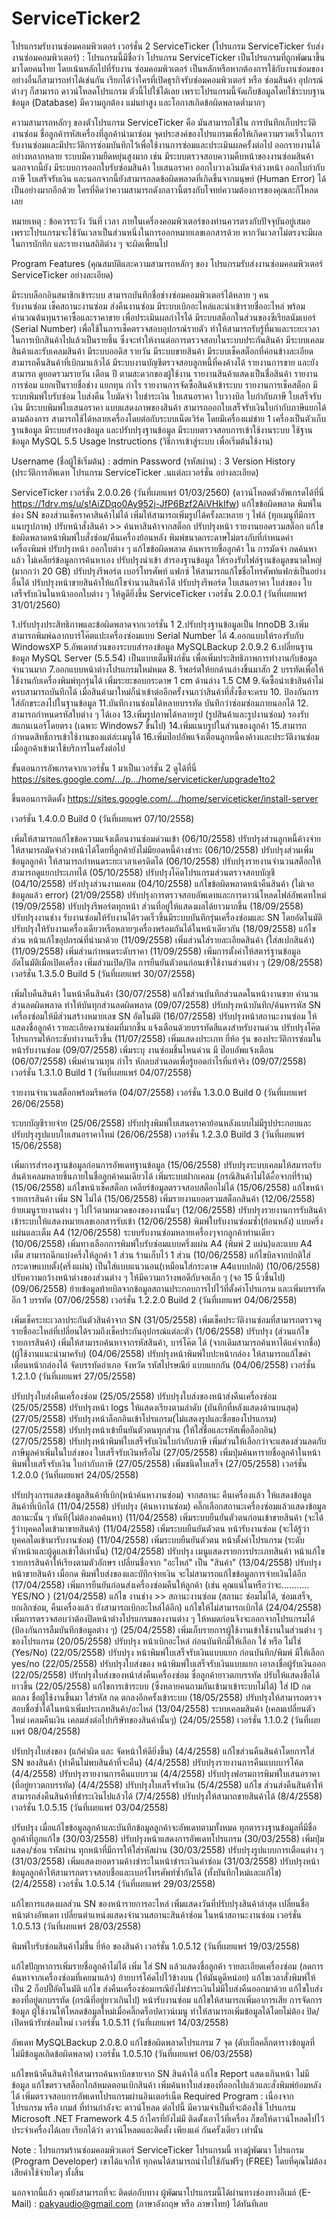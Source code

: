 # ServiceTicker2
โปรแกรมรับงานซ่อมคอมพิวเตอร์ เวอร์ชั่น 2
ServiceTicker (โปรแกรม ServiceTicker รับส่งงานซ่อมคอมพิวเตอร์) : โปรแกรมนี้มีชื่อว่า โปรแกรม ServiceTicker เป็นโปรแกรมที่ถูกพัฒนาขึ้นมาโดยคนไทย โดยเน้นหลักไปที่รับงาน ซ่อมคอมพิวเตอร์ เป็นหลักหรือหากต้องการใช้กับงานซ่อมของอย่างอื่นก็สามารถทำได้เช่นกัน เรียกได้ว่าใครที่เปิดธุรกิจรับซ่อมคอมพิวเตอร์ หรือ ซ่อมสินค้า อุปกรณ์ต่างๆ ก็สามารถ ดาวน์โหลดโปรแกรม ตัวนี้ไปใช้ได้เลย เพราะโปรแกรมนี้จัดเก็บข้อมูลโดยใช้ระบบฐานข้อมูล (Database) มีความถูกต้อง แม่นยำสูง และโอกาสเกิดข้อผิดพลาดต่ำมากๆ

ความสามารถหลักๆ ของตัวโปรแกรม ServiceTicker คือ มันสามารถใช้ใน การบันทึกเก็บประวัติงานซ่อม ชื่อลูกค้ารหัสเครื่องที่ลูกค้านำมาซ่อม จุดประสงค์ของโปรแกรมเพื่อให้เกิดความรวดเร็วในการรับงานซ่อมและมีประวัติการซ่อมบันทึกไว้เพื่อใช้งานการซ่อมและประเมินผลครั้งต่อไป ออกรายงานได้อย่างหลากหลาย ระบบมีความยืดหยุ่นสูงมาก เช่น มีระบบตรวจสอบความคืบหน้าของงานซ่อมสินค้า นอกจากนี้ยัง มีระบบการออกใบรับซ่อมสินค้า ใบเสนอราคา ออกใบวางเงินมัดจำล่วงหน้า ออกใบกำกับภาษี ใบเสร็จรับเงิน และนอกจากนี้ยังสามารถลดข้อผิดพลาดที่เกิดขึ้นจากมนุษย์ (Human Error) ได้เป็นอย่างมากอีกด้วย ใครที่คิดว่าความสามารถดังกลาวนี้ตรงกับโจทย์ความต้องการของคุณละก็โหลดเลย

หมายเหตุ : ข้อควรระวัง วันที่ เวลา ภายในเครื่องคอมพิวเตอร์ของท่านควรตรงกับปัจจุบันอยู่เสมอ เพราะโปรแกรมจะใช้วันเวลาเป็นส่วนหนึ่งในการออกหมายเลขเอกสารด้วย หากวันเวลาไม่ตรงจะมีผลในการบักทึก และรายงานสถิติต่าง ๆ จะผิดเพี้ยนไป

Program Features (คุณสมบัติและความสามารถหลักๆ ของ โปรแกรมรับส่งงานซ่อมคอมพิวเตอร์ ServiceTicker อย่างละเอียด)

มีระบบล็อกอินสมาชิกเข้าระบบ สามารถบันทึกชื่อช่างซ่อมคอมพิวเตอร์ได้หลาย ๆ คน  
รับงานซ่อม เช็คสถานะงานซ่อม ส่งคืนงานซ่อม
มีระบบเบิกอะไหล่และนำเข้ารายชื่ออะไหล่ พร้อมคำนวณต้นทุนราคาซื้อและราคาขาย เพื่อประเมินผลกำไรได้
มีระบบสต็อกในส่วนของซีเรียลนัมเบอร์ (Serial Number) เพื่อใช้ในการเช็คตรวจสอบอุปกรณ์รายตัว ทำให้สามารถรับรู้ที่มาและระยะเวลาในการเบิกสินค้าไปแล้วเป็นรายชิ้น ซึ่งจะทำให้งานต่อการตรวจสอบในระบบประกันสินค้า
มีระบบเคลมสินค้าและรับเคลมสินค้า
มีระบบออดิส รายวัน
มีระบบขายสินค้า
มีระบบเช็คสต็อกที่ค่อนข้างละเอียด 
สามารถคืนสินค้าที่เบิกมาแล้วได้
มีระบบงานบัญชีตรวจสอบลูกหนี้ที่คงค้างได้
รายงานการขาย และยังสามารถ ดูยอดรวมรายวัน เดือน ปี ตามสะดวกของผู้ใช้งาน
รายงานสินค้าแสดงเป็นชื่อสินค้า
รายงานการซ่อม แยกเป็นรายชื่อช่าง แยกทุน กำไร
รายงานการจัดซื้อสินค้าเข้าระบบ
รายงานการเช็คสต็อก
มีระบบพิมพ์ใบรับซ่อม ใบส่งคืน ใบมัดจำ ใบชำระเงิน ใบเสนอราคา ใบวางบิล ใบกำกับภาษี ใบเสร็จรับเงิน
มีระบบพิมพ์ใบเสนอราคา แบบแสดงภาพของสินค้า
สามารถออกใบเสร็จรับเงินใบกำกับภาษีแยกได้ตามต้องการ
สามารถใช้ได้หลายเครื่องโดยต่อกับระบบเน็ตเวิร์ค โดยมีเครื่องแม่ข่าย 1 เครื่องเป็นตัวเก็บฐานข้อมูล
มีระบบสำรองข้อมูล และปรับปรุงฐานข้อมูล
มีระบบตรวจสอบการเข้าใช้งานระบบ
ใช้ฐานข้อมูล MySQL 5.5
Usage Instructions (วิธีการเข้าสู่ระบบ เพื่อเริ่มต้นใช้งาน)

Username (ชื่อผู้ใช้เริ่มต้น) : admin
Password (รหัสผ่าน) : 3
Version History (ประวัติการอัพเดท โปรแกรม ServiceTicker .นแต่ละเวอร์ชั่น อย่างละเอียด)
 
ServiceTicker เวอร์ชั่น 2.0.0.26 (วันที่เผยแพร่ 01/03/2560)
(ดาวน์โหลดตัวอัพเกรดได้ที่นี่ https://1drv.ms/u/s!AiZDqo0Ay952j-JfP6Bzf2AiVHkIfw)
แก้ไขข้อผิดพลาด พิมพ์ในช่อง SN ของส่วนเช็คราคาสินค้าไม่ได้
เพิ่มให้สามารถเพิ่มรูปได้ครั้งละหลาย ๆ ไฟล์ (ทุกเมนูที่มีการแนบรูปภาพ)
ปรับหน้าสั่งสินค้า >> ค้นหาสินค้าจากสต็อก
ปรับปรุงหน้า รายงานยอดรวมสต็อก
แก้ไขข้อผิดพลาดหน้าพิมพ์ใบสั่งซ่อม/คืนเครื่องย้อนหลัง พิมพ์ขนาดกระดาษไม่ตรงกับที่กำหนดค่าเครื่องพิมพ์
ปรับปรุงหน้า ออกใบต่าง ๆ 
แก้ไขข้อผิดพลาด ค้นหารายชื่อลูกค้า ใน การมัดจำ กดค้นหาแล้ว ไม่เคลียร์ข้อมูลการค้นหาเอง
ปรับปรุงนำเข้า สำรองฐานข้อมูล ให้รองรับไฟล์ฐานข้อมูลขนาดใหญ่ (มากกว่า 20 GB) 
ปรับปรุงรีพอร์ต เบอร์โทรศัพท์ แฟกซ์ ให้สามารถแก้ไขชื่อโทรศัพท์แฟกซ์เป็นอย่างอื่นได้
ปรับปรุงหน้าขายสินค้าให้แก้ไขจำนวนสินค้าได้
ปรับปรุงรีพอร์ต ใบเสนอราคา ใบส่งของ ใบเสร็จรับเงินในหน้าออกใบต่าง ๆ ให้ดูดียิ่งขึ้น
ServiceTicker เวอร์ชั่น 2.0.0.1 (วันที่เผยแพร่ 31/01/2560)

1.ปรับปรุงประสิทธิภาพและข้อผิดพลาดจากเวอร์ชั่น 1 
2.ปรับปรุงฐานข้อมูลเป็น InnoDB 
3.เพิ่มสามารถพิมพ์ฉลากบาร์โค๊ตแปะเครื่องซ่อมแบบ Serial Number ได้
4.ออกแบบให้รองรับกับ WindowsXP
5.อัพเดทส่วนของระบบสำรองข้อมูล MySQLBackup 2.0.9.2
6.เปลี่ยนฐานข้อมูล MySQL Server (5.5.54) เป็นแบบเต็มฟังก์ชั่น เพื่อเพิ่มประสิทธิภาพการทำงานกับข้อมูลจำนวนมาก
7.ออกแบบหน้าต่างโปรแกรมใหม่หมด
8. รีพอร์ตให้ยกด้านล่างขึ้นมาสัก 2 บรรทัดเพื่อให้ใช้งานกับเครื่องพิมพ์ทุกรุ่นได้ เพิ่มระยะขอบกระดาษ 1 cm ด้านล่าง 1.5 CM
9.จัดซื้อนำเข้าสินค้าไม่ครบสามารถบันทึกได้ เมื่อสินค้ามาใหม่ก็นำเข้าต่ออีกครั้งจนกว่าสินค้าที่สั่งซื้อจะครบ 
10. ป้องกันการใส่อักขระลงไปในฐานข้อมูล
11.บันทึกงานซ่อมได้หลายบรรทัด บันทึกว่าซ่อมซ่อมภายนอกได้ 
12. สามารถกำหนดรหัสใบต่าง ๆ ได้เอง 
13.เพิ่มรูปภาพได้หลายรูป (รูปสินค้าและรูปงานซ่อม) รองรับสแกนเนอร์โดยตรง (เฉพาะ Windows7 ขึ้นไป)
14.เพิ่มแนบรูปในส่วนของลูกค้า
15.สามารถกำหนดสิทธิ์การเข้าใช้งานของแต่ล่ะเมนูได้
16.เพิ่มป๊อปอัพแจ้งเตือนลูกหนี้คงค้างและประวัติงานซ่อม เมื่อลูกค้าเข้ามาใช้บริการในครั้งต่อไป

ขั้นตอนการอัพเกรดจากเวอร์ชั่น 1 มาเป็นเวอร์ชั่น 2 ดูได้ที่นี่ 
https://sites.google.com/…/p…/home/serviceticker/upgrade1to2

ขึ้นตอนการติดตั้ง
https://sites.google.com/…/home/serviceticker/install-server

เวอร์ชั่น 1.4.0.0 Build 0 (วันที่เผยแพร่ 07/10/2558)

เพิ่มให้สามารถแก้ไขข้อความแจ้งเตือนงานซ่อมด่วนเข้า (06/10/2558)
ปรับปรุงส่วนลูกหนี้ค้างจ่าย ให้สามารถมัดจำล่วงหน้าได้โดยที่ลูกค้ายังไม่มียอดหนี้ค้างชำระ (06/10/2558)
ปรับปรุงส่วนเพิ่มข้อมูลลูกค้า ให้สามารถกำหนดระยะเวลาเครดิตได้ (06/10/2558)
ปรับปรุงรายงานจำนวนสต็อกให้สามารถดูแยกประเภทได้ (05/10/2558)
ปรับปรุงโค๊ตโปรแกรมส่วนตรวจสอบบัญชี (04/10/2558)
ปรังปรุงส่วนงานเคลม (04/10/2558)
แก้ไขข้อผิดพลาดหน้าคืนสินค้า (ไม่เจอข้อมูลแล้ว error) (21/09/2558)
ปรับปรุงการตรวจสอบอัพเดทและการดาวน์โหลดไฟล์อัพเดทใหม่ (19/09/2558)
ปรับปรุงรีพอร์ตทุกหน้า ส่วนที่อยู่ให้แสดงผลได้ยาวมากขึ้น (18/09/2558)
ปรับปรุงงานช่าง รับงานซ่อมให้รับงานได้รวดเร็วขึ้นมีระบบบันทึกรุ่นเครื่องซ่อมและ SN โดยอัตโนมัติ
ปรับปรุงให้รับงานเครื่องเดียวหรือหลายๆเครื่องพร้อมกันได้ในหน้าเดียวกัน (18/09/2558)
แก้ไขส่วน หน้าแก้ไขอุปกรณ์ที่นำมาด้วย (11/09/2558)
เพิ่มส่วนใส่รายละเอียดสินค้า (ใส่สเปกสินค้า) (11/09/2558)
เพิ่มส่วนกำหนดระดับราคา (11/09/2558)
เพิ่มการตั้งค่าให้สตาร์ฐานข้อมูลอัตโนมัติเมื่อเปิดเครื่อง เพิ่มส่วนเปิด/ปิด การยืนยันตัวตนก่อนเข้าใช้งานส่วนต่าง ๆ (29/08/2558)
เวอร์ชั่น 1.3.5.0 Build 5 (วันที่เผยแพร่ 30/07/2558)

เพิ่มใบคืนสินค้า ในหน้าคืนสินค้า (30/07/2558)
แก้ไขส่วนบันทึกส่วนลดในหน้างานขาย คำนวนส่วนลดผิดพลาด ทำให้บันทุกส่วนลดผิดพลาด (09/07/2558)
ปรับปรุงหน้าบันทึก/ค้นหารหัส SN เครื่องซ่อมให้มีส่วนสร้างหมายเลข SN อัตโนมัติ (16/07/2558)
ปรับปรุงหน้าสถานะงานซ่อม ให้แสดงชื่อลูกค้า รายละเอียดงานซ่อมที่มากขึ้น แจ้งเตือนด้วยบรรทัดสีแดงสำหรับงานด่วน
ปรับปรุงโค๊ตโปรแกรมให้กระชับทำงานเร็วขึ้น (11/07/2558)
เพิ่มแสดงประเภท ยี่ห้อ รุ่น ของประวัติการซ่อมในหน้ารับงานซ่อม (09/07/2558)
เพิ่มระบุ งานซ่อมชิ้นไหนด่วน มี ป๊อบอัพแจ้งเตือน (06/07/2558)
เพิ่มคำนวนทุน กำไร หักลบส่วนลดเพื่อรู้ยอดกำไรที่แท้จริง (09/07/2558)
เวอร์ชั่น 1.3.1.0 Build 1 (วันที่เผยแพร่ 04/07/2558)

รายงานจำนวนสต็อกพร้อมรีพอร์ต (04/07/2558)
เวอร์ชั่น 1.3.0.0 Build 0 (วันที่เผยแพร่ 26/06/2558)

ระบบบัญชีรายจ่าย (25/06/2558)
ปรับปรุงพิมพ์ใบเสนอราคาย้อนหลังแบบไม่มีรูปประกอบและปรับปรุงรูปแบบใบเสนอราคาใหม่ (26/06/2558)
เวอร์ชั่น 1.2.3.0 Build 3 (วันที่เผยแพร่ 15/06/2558)

เพิ่มการสำรองฐานข้อมูลก่อนการอัพเดทฐานข้อมูล (15/06/2558)
ปรับปรุงระบบเคลมให้สมารถรับส้นค้าเคลมหลายชิ้นภายในชื่อลูกค้าคนเดียวได้ เพิ่มระบบฝากเคลม (กรณีสินค้าไม่ได้๙ื้อจากที่ร้าน) (15/06/2558)
แก้ไขหน้าเช็คสต็อก เคลียร์ข้อมูลตรวจสอบสต็อกไม่ได้ (15/06/2558)
แก้ไขหน้ารายการสินค้า เพิ่ม SN ไม่ได้ (15/06/2558)
เพิ่มรายงานยอดรวมสต็อกสินค้า (12/06/2558)
ย้ายเมนูรายงานต่าง ๆ ไปไว้ตามหมวดของของงานนั้นๆ (12/06/2558)
ปรับปรุงรายงานการรับสินค้าเข้าระบบให้แสดงหมายเลขเอกสารรับเข้า (12/06/2558)
พิมพ์ใบรับงานซ่อมซ้ำ(ย้อนหลัง) แบบครึ่งแผ่นและเต็ม A4 (12/06/2558)
ระบบรับงานซ่อมหลายเครื่องๆจากลูกค้าท่านเดียว (10/06/2558)
เพิ่มทางเลือกการพิมพ์ใบรับซ่อมแบบครึ่งแผ่น A4 (พิมพ์ 2 แผ่น)และแบบ A4 เต็ม สามารถฉีกแบ่งครึ่งให้ลูกค้า 1 ส่วน ร้านเก็บไว้ 1 ส่วน (10/06/2558)
แก้ไขบิลจากปกติใส่กระดาษแบบตั้ง(ครึ่งแผ่น) เป็นใส่แบบแนวนอน(เหมือนใส่กระดาษ A4แบบปกติ) (10/06/2558)
ปรับความกว้างหน้าต่างของส่วนต่าง ๆ ให้มีความกว้างพอดีกับจอเล็ก ๆ (จอ 15 นิ้วขึ้นไป) (09/06/2558)
ย้ายข้อมูลท้ายบิลจากข้อมูลสถานประกอบการไปไว้ที่ตั้งค่าโปรแกรม และเพิ่มบรรทัดอีก 1 บรรทัด (07/06/2558)
เวอร์ชั่น 1.2.2.0 Build 2 (วันที่เผยแพร่ 04/06/2558)

เพิ่มเช็คระยะเวลาประกันตัวสินค้าจาก SN (31/05/2558)
เพิ่มเช็คประวัติงานซ่อมที่สามารถตรวจดูรายชื่ออะไหล่ที่เปลี่ยนได้รวมถึงเช็คประกันอุปกรณ์แต่ละตัว (1/06/2558)
ปรับปรุง (ส่วนแก้ไขรายการสินค้า) เพิ่มให้สามารถค้นหาจากรหัสสินค้า, บาร์โค๊ต ได้ (จากเดิมสามารถค้นหาได้แค่จากชื่อ) (ผู้ใช้งานแนะนำมาครับ) (04/06/2558)
ปรับปรุงหน้าพิมพ์ใบปะหน้ากล่อง ให้สามารถแก้ไขคำเตือนหน้ากล่องได้ จัดบรรทัดอำเภอ จังหวัด รหัสไปรษณีย์ แบบแยกกัน (04/06/2558)
เวอร์ชั่น 1.2.1.0 (วันที่เผยแพร่ 27/05/2558)

ปรับปรุงใบส่งคืนเครื่องซ่อม (25/05/2558)
ปรับปรุงใบส่งของหน้าส่งคืนเครื่องซ่อม (25/05/2558)
ปรับปรุงหน้า logs ให้แสดงเรียงตามลำดับ (บันทึกที่หลังแสดงด้านบนสุด) (27/05/2558)
ปรับปรุงหน้าล็อกอินเข้าโปรแกรม(ไม่แสดงรูปและชื่อของโปรแกรม) (27/05/2558)
ปรับปรุงหน้าเข้ายืนยันตัวตนทุกส่วน (ให้ใส่ชื่อและรหัสเพื่อล็อกอิน) (27/05/2558)
ปรับปรุงหน้าพิมพ์ใบเสร็จรับเงินใบกำกับภาษี เพิ่มส่วนให้เลือกว่าจะแสดงส่วนลดกับภาษีมูลค่าเพิ่มในใบส่งของ ใบเสร็จรับเงินหรือไม่ (27/05/2558)
เพิ่มปุ่มค้นหารายชื่อลูกค้าในหน้าพิมพ์ใบเสร็จรับเงิน ใบกำกับภาษี (27/05/2558)
เพิ่มชนิดใบเสร็จ (27/05/2558)
เวอร์ชั่น 1.2.0.0 (วันที่เผยแพร่ 24/05/2558)

ปรับปรุงการแสดงข้อมูลสินค้าที่เบิก(หน้าค้นหางานซ่อม) จากสถานะ คืนเครื่องแล้ว ให้แสดงข้อมูลสินค้าที่เบิกได้ (11/04/2558)
ปรับปรุง (ค้นหางานซ่อม) คลิ๊กเลือกสถานะเครื่องซ่อมแล้วแสดงข้อมูลสถานะนั้น ๆ ทันที(ไม่ต้องกดค้นหา) (11/04/2558)
เพิ่มระบบยืนยันตัวตนก่อนเข้าขายสินค้า (จะได้รู้ว่าบุคคลใดเข้ามาขายสินค้า) (11/04/2558)
เพิ่มระบบยืนยันตัวตน หน้ารับงานซ่อม (จะได้รู้ว่าบุคคลใดเข้ามารับงานซ่อม) (11/04/2558)
เพิ่มระบบยืนยันตัวตน หน้าตั้งค่าโปรแกรม (ระดับหัวหน้าและผู้ดูแลเข้าได้เท่านั้น) (12/04/2558)
ปรับปรุง เมนูแสดงรายการประเภทสินค้า หน้าแก้ไขรายการสินค้าให้เรียงตามตัวอักษร เปลี่ยนชื่อจาก "อะไหล่" เป็น "สินค้า"  (13/04/2558)
ปรับปรุงหน้าขายสินค้า เมื่อกด พิมพ์ใบส่งของและบัทึกจ่ายเงิน จะไม่สามารถแก้ไขข้อมูลการจ่ายเงินได้อีก (17/04/2558)
เพิ่มการยืนยันก่อนส่งเครื่องซ่อมคืนให้ลูกค้า (เช่น คุณแน่ในหรือว่าจะ...........  YES/NO )  (21/04/2558)
แก้ไข งานช่าง >> สถานะงานซ่อม (สถานะ ซ่อมไม่ได้, ซ่อมเสร็จ, ยกเลิกซ่อม, คืนเครื่องแล้ว ยังสามารถเบิกอะไหล่ได้อีก) แก้ไขให้ไม่สามารถเบิกได้ (24/04/2558)
เพิ่มการตรวจสอบว่าต้องปิดหน้าต่างโปรแกรมของงานต่าง ๆ ให้หมดก่อนจึงจะออกจากโปรแกรมได้ (ป้องกันการลืมบันทึกข้อมูลต่าง ๆ)  (25/04/2558)
เพิ่มเก็บรายการผู้ใช้งานเข้าใช้งานในส่วนต่าง ๆ ของโปรแกรม (20/05/2558)
ปรับปรุง หน้าเบิกอะไหล่ ก่อนบันทึกมีให้เลือก ใช่ หรือ ไม่ใช่ (Yes/No) (22/05/2558)
ปรับปรุง หน้าพิมพ์ใบเสร็จรับเงินแบบแยก ก่อนบันทึก/พิมพ์ มีให้เลือก yes/no (22/05/2558)
ปรับปรุงใบส่งของ หน้าพิมพ์ใบเสร็จรับเงินแบบแยก เอาลงชื่อผู้รับเงินออก (22/05/2558)
ปรับปรุงใบส่งของหน้าส่งคืนเครื่องซ่อม ซื่อลูกค้ายาวตกบรรทัด ปรับให้แสดงชื่อได้ยาวขึ้น (22/05/2558)
แก้ไขการเข้าระบบ (ซึ่งหลายคนถามกันเข้ามาเข้าระบบไม่ได้) ใส่ ID กดตกลง ชื่อผู้ใช้งานขึ้นมา ใส่รหัส กด ตกลงอีกครั้งเข้าระบบ (18/05/2558)
ปรับปรุงให้สามารถตรวจสอบชื่อซ้ำได้ในหน้าเพิ่มประเภทสินค้า/อะไหล่ (13/04/2558)
ระบบเคลมสินค้า (เคลมเปลี่ยนตัวใหม่ เคลมคืนเงิน เคลมส่งต่อไปบริษัทของสินค้านั้นๆ) (24/05/2558)
เวอร์ชั่น 1.1.0.2 (วันที่เผยแพร่ 08/04/2558)

ปรับปรุงใบส่งของ (แก้คำผิด และ จัดหน้าให้ดียิ่งขึ้น) (4/4/2558)
แก้ไขส่วนคืนสินค้าโดยการใส่ SN ของสินค้า (ทำคืนไม่พบสินค้าที่จะคืน) (4/4/2558)
ปรับปรุงรายงานการคืนแบบบาร์โค้ต (4/4/2558)
ปรับปรุงรายงานการคืนแบบรวม (4/4/2558)
ปรับปรุงฟอรมการพิมพ์ใบเสนอราคา (ที่อยู่ยาวตกบรรทัด) (4/4/2558)
ปรับปรุงใบเสร็จรับเงิน (5/4/2558)
แก้ไข ส่วนส่งคืนสินค้าให้สามารถส่งคืนสินค้าที่ชำระเงินไปแล้วได้ (7/4/2558)
ปรับปรุงให้สามาถขายสินค้าได้ (8/4/2558)
เวอร์ชั่น 1.0.5.15 (วันที่เผยแพร่ 03/04/2558)

ปรับปรุง เมื่อแก้ไขข้อมูลลูกค้าและบันทึกข้อมูลลูกค้าจะอัพเดทตามทั้งหมด ทุกตารางฐานข้อมูลที่มีชื่อลูกค้าที่ถูกแก้ไข (30/03/2558)
ปรับปรุงหน้าแสดงการอัพเดทโปรแกรม (30/03/2558)
เพิ่มปุ่มแสดง/ซ่อน รหัสผ่าน ทุกหน้าที่มีการให้ใส่รหัสผ่าน (30/03/2558)
ปรับปรุงรูปแบบการเตือนต่าง ๆ (31/03/2558)
เพิ่มแสดงยอดรวมค้างชำระในหน้าชำระเงินค่าซ่อม (31/03/2558)
ปรับปรุงหน้าข้อมูลลูกค้าให้สามารถตรวจสอบชื่อและเบอร์โทรศัพท์ซ้ำกันได้ (ทั้งบันทึกใหม่และแก้ไข) (2/4/2558)
เวอร์ชั่น 1.0.5.14 (วันที่เผยแพร่ 29/03/2558)

แก้ไขการแสดงผลส่วน SN ของหน้ารายการอะไหล่
เพิ่มแสดงวันที่ปรับปรุงสินค้าล่าสุด
เปลี่ยนชื่อหน้าต่างอัพเดท
เปลี่ยนตำแหน่งแสดงจำนวนสถานะสินค้าซ่อม ในหน้าสถานะงานซ่อม
เวอร์ชั่น 1.0.5.13 (วันที่เผยแพร่ 28/03/2558)

พิมพ์ใบรับซ่อมสินค้าไม่ขึ้น ยี่ห้อ ของสินค้า
เวอร์ชั่น 1.0.5.12 (วันที่เผยแพร่ 19/03/2558)

แก้ไขปัญหาการเพิ่มรายชื่อลูกค้าไม่ได้
เพิ่ม ใส่ SN แล้วแสดงชื่อลูกค้า รายละเอียดเครื่องซ่อม (ลดการค้นหาจากเครื่องซ่อมที่เคยมาแล้ว)
ย้ายบาร์โค้ดไปไว้ข้างบน (ให้มันดูดีหน่อย)
 แก้ไขเวลาสั่งพิมพ์ให้เป็น 2 ก็อปปี้อัตโนมัติ
แก้ไข ส่งคืนเครื่องซ่อมกรณียังไม่ชำระเงินไม่มีใบส่งคืนออกมาด้วย
แก้ไขใบส่งของที่อยู่ตกบรรทัด (กรณีที่อยู่ยาวเกินไป)
หน้ารับงานซ่อม แก้ไขให้สามารถเพิ่มอาการเสีย การจัดการข้อมูล ผู้ใช้งานให้โหลดข้อมูลใหม่เมื่อคลิ๊กดร็อปดาวน์เมนู
 ทำให้สามารถเพิ่มข้อมูลได้โดยไม่ต้อง ปิด/เปิดหน้ารับซ่อมใหม่
เวอร์ชั่น 1.0.5.11 (วันที่เผยแพร่ 14/03/2558) 

อัพเดท MySQLBackup 2.0.8.0
แก้ไขข้อผิดพลาดโปรแกรม 7 จุด (ดับเบิ๊ลคลิ๊กตารางข้อมูลที่ไม่มีข้อมูลเกิดข้อผิดพลาด)
เวอร์ชั่น 1.0.5.10 (วันที่เผยแพร่ 06/03/2558)

แก้ไขหน้าคืนสินค้าให้สามารถค้นหาบิลขายจาก SN สินค้าได้
แก้ไข Report แสดงเกินหน้า ไม่มีข้อมูล
แก้ไขตรวจสต็อกใกล้หมดตอนเบิกสินค้า
เพิ่มค้นหาใบส่งของที่ออกไปแล้วและสั่งพิมพ์ย้อมหลังได้
เพิ่มตรวจสอบการอัพเดทโปรแกรมผ่านอินเตอร์เน็ต
Required Program : เนื่องจาก โปรแกรม หรือ เกมส์ ที่ท่านกำลังจะ ดาวน์โหลด ต่อไปนี้ มีความจำเป็นที่จะต้องใช้ โปรแกรม Microsoft .NET Framework 4.5 ถ้าใครที่ยังไม่มี ติดตั้งเอาไว้ที่เครื่อง ก็ขอให้ดาวน์โหลดไปไว้ประจำเครื่องได้เลย เรียกได้ว่า ดาวน์โหลดและติดตั้ง เพียงแค่ กันครั้งเดียว เท่านั้น

Note : โปรแกรมร้านซ่อมคอมพิวเตอร์ ServiceTicker โปรแกรมนี้ ทางผู้พัฒนา โปรแกรม (Program Developer) เขาได้แจกให้ ทุกคนได้สามารถนำไปใช้กันฟรีๆ (FREE) โดยที่คุณไม่ต้องเสียค่าใช้จ่ายใดๆ ทั้งสิ้น

นอกจากนี้แล้ว คุณยังสามารถที่จะ ติดต่อกับทาง ผู้พัฒนาโปรแกรมนี้ได้ผ่านทางช่องทางอีเมล์ (E-Mail) : pakyaudio@gmail.com (ภาษาอังกฤษ หรือ ภาษาไทย) ได้ทันทีเลย
